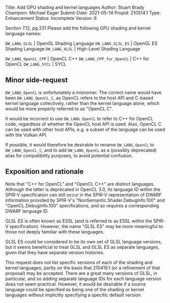Title:       Add GPU shading and kernel languages
Author:      Stuart Brady
Champion:    Michael Eager
Submit-Date: 2021-05-14
Propid:      210514.1
Type:        Enhancement
Status:      Incomplete
Version:     6

Section 7.12, pg 231
Please add the following GPU shading and kernel language names:

`DW_LANG_GLSL`    | OpenGL Shading Language
`DW_LANG_GLSL_ES` | OpenGL ES Shading Language
`DW_LANG_HLSL`    | High-Level Shading Language

`DW_LANG_OpenCL_CPP`     | OpenCL C++
`DW_LANG_CPP_for_OpenCL` | C++ for OpenCL
`DW_LANG_SYCL`           | SYCL


Minor side-request
------------------

`DW_LANG_OpenCL` is unfortunately a misnomer.  The correct name would have
been `DW_LANG_OpenCL_C`, as OpenCL refers to the host API and C-based kernel
language collectively, rather than the kernel language alone, which would
be more properly referred to as "OpenCL C".

It would be incorrect to use `DW_LANG_OpenCL` to refer to C++ for OpenCL
code, regardless of whether the OpenCL host API is used.  Also, OpenCL C
can be used with other host APIs, e.g. a subset of the language can be
used with the Vulkan API.

If possible, it would therefore be desirable to rename `DW_LANG_OpenCL` to
`DW_LANG_OpenCL_C`, and to add `DW_LANG_OpenCL` as a (possibly deprecated)
alias for compatibility purposes, to avoid potential confusion.


Exposition and rationale
------------------------

Note that "C++ for OpenCL" and "OpenCL C++" are distinct languages.
Although the latter is deprecated in OpenCL 3.0, its language ID within
the SPIR-V specification can still occur in the SPIR-V representation of
DWARF information provided by SPIR-V's "NonSemantic.Shader.DebugInfo.100"
and "OpenCL.DebugInfo.100" specifications, and so requires a corresponding
DWARF language ID.

GLSL ES is often known as ESSL (and is referred to as ESSL within the
SPIR-V specification).  However, the name "GLSL ES" may be more meaningful
to those not deeply familiar with these languages.

GLSL ES could be considered to be its own set of GLSL language versions,
but it seems beneficial to treat GLSL and GLSL ES as separate languages,
given that they have separate version histories.

This request does not list specific versions of each of the shading and
kernel languages, partly on the basis that 210419.1 (or a refinement of
that proposal) may be accepted.  There are a great many versions of GLSL,
in particular, and so adding separate language IDs for each language
version does not seem practical.  However, it would be desirable if a
source language could be specified as being one of the shading or kernel
languages without implicitly specifying a specific default version.
